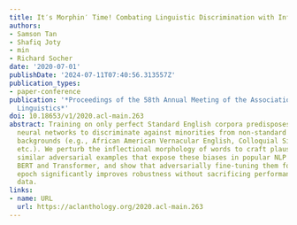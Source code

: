 ```yaml
---
title: It′s Morphin′ Time! Combating Linguistic Discrimination with Inflectional Perturbations
authors:
- Samson Tan
- Shafiq Joty
- min
- Richard Socher
date: '2020-07-01'
publishDate: '2024-07-11T07:40:56.313557Z'
publication_types:
- paper-conference
publication: '*Proceedings of the 58th Annual Meeting of the Association for Computational
  Linguistics*'
doi: 10.18653/v1/2020.acl-main.263
abstract: Training on only perfect Standard English corpora predisposes pre-trained
  neural networks to discriminate against minorities from non-standard linguistic
  backgrounds (e.g., African American Vernacular English, Colloquial Singapore English,
  etc.). We perturb the inflectional morphology of words to craft plausible and semantically
  similar adversarial examples that expose these biases in popular NLP models, e.g.,
  BERT and Transformer, and show that adversarially fine-tuning them for a single
  epoch significantly improves robustness without sacrificing performance on clean
  data.
links:
- name: URL
  url: https://aclanthology.org/2020.acl-main.263
---
```

